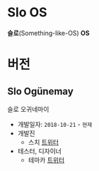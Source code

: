 Slo OS
======
**슬로**(Something-like-OS) **OS**

# 버전
## Slo Ogünemay
슬로 오귀네마이
* 개발일자: `2018-10-21` - `현재`
* 개발진
  * 스치 [트위터](https://twitter.com/YtScratch)
* 테스터, 디자이너
  * 테마카 [트위터](https://twitter.com/Temaca333)